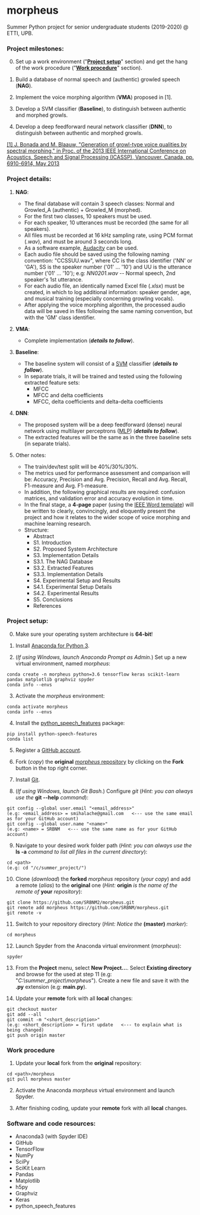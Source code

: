 # morpheus

Summer Python project for senior undergraduate students (2019-2020) @ ETTI, UPB.

### Project milestones:

0. Set up a work environment ("[**Project setup**](https://github.com/SRBNM/morpheus/tree/master#project-setup)" section) and get the hang of the work procedure ("[**Work procedure**](https://github.com/SRBNM/morpheus/tree/master#work-procedure)" section).

1. Build a database of normal speech and (authentic) growled speech (**NAG**).

2. Implement the voice morphing algorithm (**VMA**) proposed in \[1\].

3. Develop a SVM classifier (**Baseline**), to distinguish between authentic and morphed growls.

4. Develop a deep feedforward neural network classifier (**DNN**), to distinguish between authentic and morphed growls.

[\[1\] J. Bonada and M. Blaauw, "Generation of growl-type voice qualities by spectral morphing," in Proc. of the 2013 IEEE International Conference on Acoustics, Speech and Signal Processing (ICASSP), Vancouver, Canada, pp. 6910-6914, May 2013](https://ieeexplore.ieee.org/abstract/document/6639001)

### Project details:

1. **NAG**:
   - The final database will contain 3 speech classes: Normal and Growled_A (authentic) + Growled_M (morphed).
   - For the first two classes, 10 speakers must be used.
   - For each speaker, 10 utterances must be recorded (the same for all speakers).
   - All files must be recorded at 16 kHz sampling rate, using PCM format (_.wav_), and must be around 3 seconds long.
   - As a software example, [Audacity](https://www.audacityteam.org/download) can be used.
   - Each audio file should be saved using the following naming convention: "CCSSUU.wav", where CC is the class identifier ('NN' or 'GA'), SS is the speaker number ('01' ... '10') and UU is the utterance number ('01' ... '10'); e.g: _NN0201.wav_ -- Normal speech, 2nd speaker's 1st utterance.
   - For each audio file, an identically named Excel file (_.xlsx_) must be created, in which to log additional information: speaker gender, age, and musical training (especially concerning growling vocals).
   - After applying the voice morphing algorithm, the processed audio data will be saved in files following the same naming convention, but with the 'GM' class identifier.

2. **VMA**:
   - Complete implementation (**_details to follow_**).

3. **Baseline**:
   - The baseline system will consist of a [SVM](https://scikit-learn.org/stable/modules/svm.html) classifier (**_details to follow_**).
   - In separate trials, it will be trained and tested using the following extracted feature sets:
     * MFCC
     * MFCC and delta coefficients
     * MFCC, delta coefficients and delta-delta coefficients

4. **DNN**:
   - The proposed system will be a deep feedforward (dense) neural network using multilayer perceptrons ([MLP](https://keras.io/layers/core/)) (**_details to follow_**).
   - The extracted features will be the same as in the three baseline sets (in separate trials).

5. Other notes:
   - The train/dev/test split will be 40%/30%/30%.
   - The metrics used for performance assessment and comparison will be: Accuracy, Precision and Avg. Precision, Recall and Avg. Recall, F1-measure and Avg. F1-measure.
   - In addition, the following graphical results are required: confusion matrices, and validation error and accuracy evolution in time.
   - In the final stage, a **4-page** paper (using the [IEEE Word template](https://www.ieee.org/content/dam/ieee-org/ieee/web/org/conferences/Conference-template-A4.doc)) will be written to clearly, convincingly, and eloquently present the project and how it relates to the wider scope of voice morphing and machine learning research.
   - Structure:
     * Abstract
     * S1. Introduction
     * S2. Proposed System Architecture
     * S3. Implementation Details
     * S3.1. The NAG Database
     * S3.2. Extracted Features
     * S3.3. Implementation Details
     * S4. Experimental Setup and Results
     * S4.1. Experimental Setup Details
     * S4.2. Experimental Results
     * S5. Conclusions
     * References

### Project setup:

0. Make sure your operating system architecture is **64-bit**!

1. Install [Anaconda for Python 3](https://www.anaconda.com/distribution/).

2. (_If using Windows, launch Anaconda Prompt as Admin._) Set up a new virtual environment, named _morpheus_:
```
conda create -n morpheus python=3.6 tensorflow keras scikit-learn pandas matplotlib graphviz spyder
conda info --envs
```

3. Activate the _morpheus_ environment:
```
conda activate morpheus
conda info --envs
```

4. Install the [python_speech_features](https://python-speech-features.readthedocs.io/en/latest/) package:
```
pip install python-speech-features
conda list
```

5. Register a [GitHub account](https://github.com).

6. Fork (_copy_) the **original** [_morpheus_ repository](https://github.com/SRBNM/morpheus) by clicking on the **Fork** button in the top right corner.

7. Install [Git](https://git-scm.com/book/en/v2/Getting-Started-Installing-Git).

8. (_If using Windows, launch Git Bash._) Configure _git_ (_Hint: you can always use the_ **git --help** _command_):
```
git config --global user.email "<email_address>"
(e.g: <email_address> = smihalache@gmail.com   <--- use the same email as for your GitHub account)
git config --global user.name "<name>"
(e.g: <name> = SRBNM   <--- use the same name as for your GitHub account)
```

9. Navigate to your desired work folder path (_Hint: you can always use the_ **ls -a** _command to list all files in the current directory_):
```
cd <path>
(e.g: cd "/c/summer_project/")
```

10. Clone (_download_) the **forked** _morpheus_ repository (_your copy_) and add a remote (_alias_) to the **original** one (_Hint:_ **origin** _is the name of the remote of_ **your** _repository_):
```
git clone https://github.com/SRBNM2/morpheus.git
git remote add morpheus https://github.com/SRBNM/morpheus.git
git remote -v
```

11. Switch to your repository directory (_Hint: Notice the_ **(master)** _marker_):
```
cd morpheus
```

12. Launch Spyder from the Anaconda virtual environment (_morpheus_):
```
spyder
```

13. From the **Project** menu, select **New Project...**. Select **Existing directory** and browse for the _<path>_ used at step 11 (e.g: "_C:\summer_project\morpheus_"). Create a new file and save it with the **.py** extension (e.g: **main.py**).

14. Update your **remote** fork with all **local** changes:
```
git checkout master
git add --all
git commit -m "<short_description>"
(e.g: <short_description> = first update   <--- to explain what is being changed)
git push origin master
```

### Work procedure

1. Update your **local** fork from the **original** repository:
```
cd <path>/morpheus
git pull morpheus master
```

2. Activate the Anaconda _morpheus_ virtual environment and launch Spyder.

3. After finishing coding, update your **remote** fork with all **local** changes.

### Software and code resources:

- Anaconda3 (with Spyder IDE)
- GitHub
- TensorFlow
- NumPy
- SciPy
- SciKit Learn
- Pandas
- Matplotlib
- h5py
- Graphviz
- Keras
- python_speech_features
